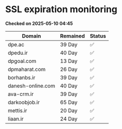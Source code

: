 # SSL expiration monitoring

**Checked on 2025-05-10 04:45**

| Domain | Remained | Status       |
|--------|----------|--------------|
| dpe.ac     | 39 Day   | ✅ |
| dpedu.ir     | 40 Day   | ✅ |
| dpgoal.com     | 13 Day   | ✅ |
| dpmaharat.com     | 26 Day   | ✅ |
| borhanbs.ir     | 39 Day   | ✅ |
| danesh-online.com     | 40 Day   | ✅ |
| ava-crm.ir     | 39 Day   | ✅ |
| darkoobjob.ir     | 65 Day   | ✅ |
| mettis.ir     | 20 Day   | ✅ |
| liaan.ir     | 24 Day   | ✅ |
